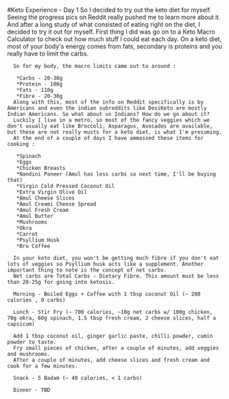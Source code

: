 
#Keto Experience - Day 1
    So I decided to try out the keto diet for myself. Seeing the progress pics on Reddit really pushed me to learn more about it. And after a long study of what consisted of eating
      right on the diet, I decided to try it out for myself. First thing I did was go on to a Keto Macro Calculator to check out how much stuff I could eat each day. On a keto diet, most of 
      your body's energy comes from fats, secondary is proteins and you really have to limit the carbs. 

      So for my body, the macro limits came out to around : 

       *Carbs - 20-30g
       *Protein - 100g
       *Fats - 110g
       *Fibre - 20-30g
      Along with this, most of the info on Reddit specifically is by Americans and even the indian subreddits like DesiKeto are mostly Indian Americans. So what about us Indians? How do we go about it?
      Luckily I live in a metro, so most of the fancy veggies which we don't usually eat like Broccoli, Asparagus, Avocados are available, but these are not really musts for a keto diet, is what I'm presuming.
      At the end of a couple of days I have ammassed these items for cooking :

       *Spinach
       *Eggs
       *Chicken Breasts
       *Nandini Paneer (Amul has less carbs so next time, I'll be buying that)
       *Virgin Cold Pressed Coconut Oil 
       *Extra Virgin Olive Oil
       *Amul Cheese Slices
       *Amul Creami Cheese Spread
       *Amul Fresh Cream
       *Amul Butter
       *Mushrooms
       *Okra
       *Carrot
       *Psyllium Husk
       *Bru Coffee

      In your keto diet, you won't be getting much fibre if you don't eat lots of veggies so Psyllium husk acts like a supplement. Another important thing to note is the concept of net carbs. 
      Net carbs are Total Carbs - Dietary Fibre. This amount must be less than 20-25g for going into ketosis. 

      Morning - Boiled Eggs + Coffee with 1 tbsp coconut Oil (~ 280 calories , 0 carbs)

      Lunch - Stir Fry (~ 700 calories, ~10g net carbs w/ 100g chicken, 70g okra, 60g spinach, 1.5 tbsp fresh cream, 2 cheese slices, half a capsicum)

      Add 1 tbsp coconut oil, ginger garlic paste, chilli powder, cumin powder to taste. 
      Fry small pieces of chicken, after a couple of minutes, add veggies and mushrooms.
      After a couple of minutes, add cheese slices and fresh cream and cook for a few minutes.

      Snack - 5 Badam (~ 40 calories, < 1 carbs)

      Dinner - TBD
